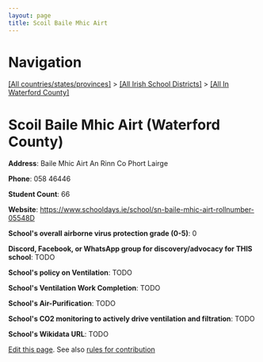 ```yaml
---
layout: page
title: Scoil Baile Mhic Airt
---
```

# Navigation

[[All countries/states/provinces]](../../..) > [[All Irish School Districts]](../..) > [[All In Waterford County]](..)

# Scoil Baile Mhic Airt (Waterford County)

**Address**: Baile Mhic Airt An Rinn Co Phort Lairge

**Phone**: 058 46446

**Student Count**: 66

**Website**: <https://www.schooldays.ie/school/sn-baile-mhic-airt-rollnumber-05548D>

**School's overall airborne virus protection grade (0-5)**: 0

**Discord, Facebook, or WhatsApp group for discovery/advocacy for THIS school**: TODO

**School's policy on Ventilation**: TODO

**School's Ventilation Work Completion**: TODO

**School's Air-Purification**: TODO

**School's CO2 monitoring to actively drive ventilation and filtration**: TODO

**School's Wikidata URL**: TODO


[Edit this page](https://github.com/ventilate-schools/Ireland/edit/main/./Waterford_County/Scoil_Baile_Mhic_Airt.md). See also [rules for contribution](../../../contribution-rules/)